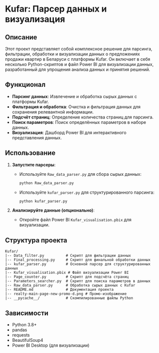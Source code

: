 # Kufar: Парсер данных и визуализация

## Описание
Этот проект представляет собой комплексное решение для парсинга, фильтрации, обработки и визуализации данных о предложениях продажи квартир в Беларуси с платформы Kufar. Он включает в себя несколько Python-скриптов и файл Power BI для визуализации данных, разработанный для упрощения анализа данных и принятия решений.

## Функционал
- **Парсинг данных**: Извлечение и обработка сырых данных с платформы Kufar.
- **Фильтрация и обработка**: Очистка и фильтрация данных для сохранения релевантной информации.
- **Подсчёт страниц**: Определение количества страниц для парсинга.
- **Поиск параметров**: Поиск определённых параметров в наборе данных.
- **Визуализация**: Дашборд Power BI для интерактивного представления данных.

## Использование

1. **Запустите парсеры**:
   - Используйте `Raw_data_parser.py` для сбора сырых данных:
     ```bash
     python Raw_data_parser.py
     ```
   - Используйте `kufar_parser.py` для структурированного парсинга:
     ```bash
     python kufar_parser.py
     ```

2. **Анализируйте данные (опционально)**:
   - Откройте файл Power BI `Kufar_visualisation.pbix` для визуализации.

## Структура проекта

```
Kufar/
|-- Data_filter.py          # Скрипт для фильтрации данных
|-- Final_processing.py     # Скрипт для финальной обработки данных
|-- kufar_parser.py         # Основной парсер для структурированных данных
|-- Kufar_visualisation.pbix # Файл визуализации Power BI
|-- Page_counter.py         # Скрипт для подсчёта страниц
|-- Parameters_searcher.py  # Скрипт для поиска параметров в данных
|-- Raw_data_parser.py      # Обработка сырых данных с Kufar
|-- README.md               # Документация проекта
|-- realty-main-page-new-promo-d.png # Промо-изображение
|-- __pycache__/            # Скомпилированные файлы Python
```

## Зависимости
- Python 3.8+
- pandas
- requests
- BeautifulSoup4
- Power BI Desktop (для визуализации)
